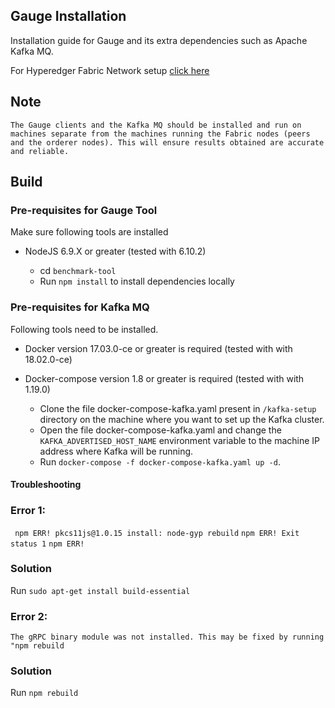 ## Gauge Installation

Installation guide for Gauge and its extra dependencies such as Apache Kafka MQ.

For Hyperedger Fabric Network setup [click here](./fabric-network-setup.md)

## Note
``
The Gauge clients and the Kafka MQ should be installed and run on machines separate from the machines running the Fabric nodes (peers and the orderer nodes). This will ensure results obtained are accurate and reliable.  
``

## Build

### Pre-requisites for Gauge Tool

Make sure following tools are installed
* NodeJS 6.9.X or greater (tested with 6.10.2)

    * cd `benchmark-tool`
    * Run `npm install` to install dependencies locally


### Pre-requisites for Kafka MQ

Following tools need to be installed.
* Docker version 17.03.0-ce or greater is required (tested with with 18.02.0-ce)
* Docker-compose version 1.8 or greater is required (tested with with 1.19.0)

    * Clone the file docker-compose-kafka.yaml present in `/kafka-setup` directory on the machine where you want to set up the Kafka cluster.
    * Open the file docker-compose-kafka.yaml and change the `KAFKA_ADVERTISED_HOST_NAME` environment variable to the machine IP address where Kafka will be running. 
    * Run `docker-compose -f docker-compose-kafka.yaml up -d`.
	
#### Troubleshooting

### Error 1: 
``` npm ERR! pkcs11js@1.0.15 install: node-gyp rebuild``` 
```npm ERR! Exit status 1```
```npm ERR! ```
### Solution
Run `sudo apt-get install build-essential`

### Error 2: 
``` The gRPC binary module was not installed. This may be fixed by running "npm rebuild ``` 
### Solution
Run `npm rebuild`